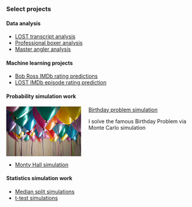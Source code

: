 ### Select projects

#### Data analysis

- [LOST transcript analysis](https://github.com/cookm346/lost_transcript_analysis)
- [Professional boxer analysis](https://github.com/cookm346/empirical_bayes_boxing)
- [Master angler analysis](https://github.com/cookm346/master_angler_analysis)

#### Machine learning projects
- [Bob Ross IMDb rating predictions](https://github.com/cookm346/bob_ross_imdb)
- [LOST IMDb episode rating prediction](https://github.com/cookm346/lost_episode_analysis)

#### Probability simulation work

<a href="https://github.com/cookm346/birthday_problem_simulation"><img align="left" src="images/adi-goldstein-Hli3R6LKibo-unsplash_small.jpg" style="margin-right: 20px;"></a> [Birthday problem simulation](https://github.com/cookm346/birthday_problem_simulation) 

I solve the famous Birthday Problem via Monte Carlo simulation

<br clear="left"/>

- [Monty Hall simulation](https://github.com/cookm346/monty_hall_simulation)

#### Statistics simulation work
- [Median split simulations](https://github.com/cookm346/median_split_simulation)
- [t-test simulations](https://github.com/cookm346/t_test_simulation)
